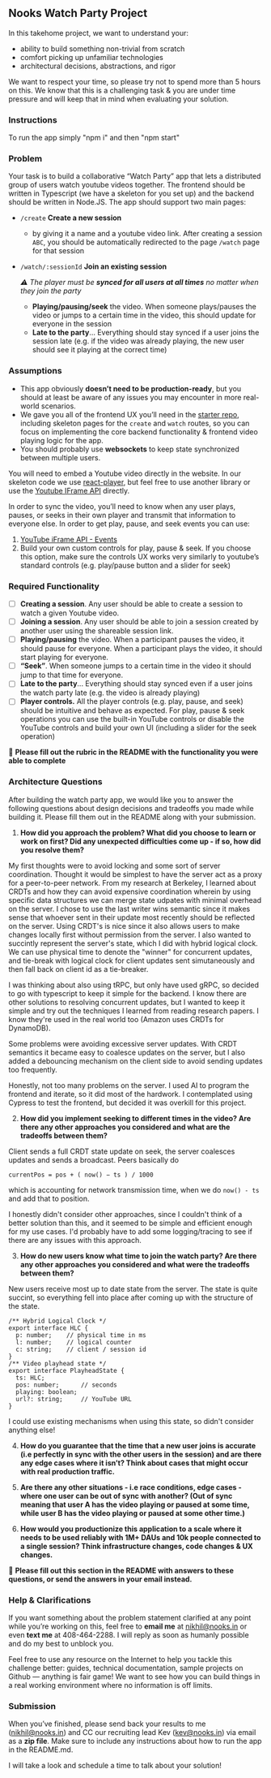## Nooks Watch Party Project

In this takehome project, we want to understand your:
- ability to build something non-trivial from scratch
- comfort picking up unfamiliar technologies
- architectural decisions, abstractions, and rigor

We want to respect your time, so please try not to spend more than 5 hours on this. We know that this is a challenging task & you are under time pressure and will keep that in mind when evaluating your solution.

### Instructions

To run the app simply "npm i" and then "npm start"

### Problem
Your task is to build a collaborative “Watch Party” app that lets a distributed group of users watch youtube videos together. The frontend should be written in Typescript (we have a skeleton for you set up) and the backend should be written in Node.JS. The app should support two main pages:

- `/create` **Create a new session**
    - by giving it a name and a youtube video link. After creating a session `ABC`, you should be automatically redirected to the page `/watch` page for that session
- `/watch/:sessionId` **Join an existing session**
    
    *⚠️ The player must be **synced for all users at all times** no matter when they join the party*
    
    - **Playing/pausing/seek** the video. When someone plays/pauses the video or jumps to a certain time in the video, this should update for everyone in the session
    - **Late to the party**... Everything should stay synced if a user joins the session late (e.g. if the video was already playing, the new user should see it playing at the correct time)
        
### Assumptions

- This app obviously **doesn’t need to be production-ready**, but you should at least be aware of any issues you may encounter in more real-world scenarios.
- We gave you all of the frontend UX you’ll need in the [starter repo](https://github.com/NooksApp/nooks-fullstack-takehome), including skeleton pages for the `create` and `watch` routes, so you can focus on implementing the core backend functionality & frontend video playing logic for the app.
- You should probably use **websockets** to keep state synchronized between multiple users.

You will need to embed a Youtube video directly in the website. In our skeleton code we use [react-player](https://www.npmjs.com/package/react-player), but feel free to use another library or use the [Youtube IFrame API](https://developers.google.com/youtube/iframe_api_reference) directly.

In order to sync the video, you’ll need to know when any user plays, pauses, or seeks in their own player and transmit that information to everyone else. In order to get play, pause, and seek events you can use:
1. [YouTube iFrame API - Events](https://developers.google.com/youtube/iframe_api_reference#Events)
2. Build your own custom controls for play, pause & seek. If you choose  this option, make sure the controls UX works very similarly to youtube’s standard controls (e.g. play/pause button and a slider for seek)

### Required Functionality

- [ ] **Creating a session**. Any user should be able to create a session to watch a given Youtube video.
- [ ] **Joining a session**. Any user should be able to join a session created by another user using the shareable session link.
- [ ] **Playing/pausing** the video. When a participant pauses the video, it should pause for everyone. When a participant plays the video, it should start playing for everyone.
- [ ] **“Seek”**. When someone jumps to a certain time in the video it should jump to that time for everyone.
- [ ] **Late to the party**... Everything should stay synced even if a user joins the watch party late (e.g. the video is already playing)
- [ ] **Player controls.** All the player controls (e.g. play, pause, and seek) should be intuitive and behave as expected. For play, pause & seek operations you can use the built-in YouTube controls or disable the YouTube controls and build your own UI (including a slider for the seek operation)

🚨 **Please fill out the rubric in the README with the functionality you were able to complete**


### Architecture Questions

After building the watch party app, we would like you to answer the following questions about design decisions and tradeoffs you made while building it. Please fill them out in the README along with your submission.

1. **How did you approach the problem? What did you choose to learn or work on first? Did any unexpected difficulties come up - if so, how did you resolve them?**

My first thoughts were to avoid locking and some sort of server coordination. Thought it would be simplest to have the server act as a proxy for a peer-to-peer network. From my research at Berkeley, I learned about CRDTs and how they can avoid expensive coordination wherein by using specific data structures we can merge state udpates with minimal overhead on the server. I chose to use the last writer wins semantic since it makes sense that whoever sent in their update most recently should be reflected on the server. Using CRDT's is nice since it also allows users to make changes locally first without permission from the server. I also wanted to succintly represent the server's state, which I did with hybrid logical clock. We can use physical time to denote the "winner" for concurrent updates, and tie-break with logical clock for client updates sent simutaneously and then fall back on client id as a tie-breaker.

I was thinking about also using tRPC, but only have used gRPC, so decided to go with typescript to keep it simple for the backend. I know there are other solutions to resolving concurrent updates, but I wanted to keep it simple and try out the techniques I learned from reading research papers. I know they're used in the real world too (Amazon uses CRDTs for DynamoDB).

Some problems were avoiding excessive server updates. With CRDT semantics it became easy to coalesce updates on the server, but I also added a debouncing mechanism on the client side to avoid sending updates too frequently.

Honestly, not too many problems on the server. I used AI to program the frontend and iterate, so it did most of the hardwork. I contemplated using Cypress to test the frontend, but decided it was overkill for this project.

2. **How did you implement seeking to different times in the video? Are there any other approaches you considered and what are the tradeoffs between them?**

Client sends a full CRDT state update on seek, the server coalesces updates and sends a broadcast. Peers basically do
```
currentPos = pos + ( now() − ts ) / 1000
```
which is accounting for network transmission time, when we do `now() - ts` and add that to position.

I honestly didn't consider other approaches, since I couldn't think of a better solution than this, and it seemed to be simple and efficient enough for my use cases. I'd probably have to add some logging/tracing to see if there are any issues with this approach.

3. **How do new users know what time to join the watch party? Are there any other approaches you considered and what were the tradeoffs between them?**

New users receive most up to date state from the server. The state is quite succint, so everything fell into place after coming up with the structure of the state. 

```
/** Hybrid Logical Clock */
export interface HLC {
  p: number;    // physical time in ms
  l: number;    // logical counter
  c: string;    // client / session id
}
/** Video playhead state */
export interface PlayheadState {
  ts: HLC;
  pos: number;      // seconds
  playing: boolean;
  url?: string;     // YouTube URL
}
```

I could use existing mechanisms when using this state, so didn't consider anything else!

4. **How do you guarantee that the time that a new user joins is accurate (i.e perfectly in sync with the other users in the session) and are there any edge cases where it isn’t? Think about cases that might occur with real production traffic.**



5. **Are there any other situations - i.e race conditions, edge cases - where one user can be out of sync with another? (Out of sync meaning that user A has the video playing or paused at some time, while user B has the video playing or paused at some other time.)**

6. **How would you productionize this application to a scale where it needs to be used reliably with 1M+ DAUs and 10k people connected to a single session? Think infrastructure changes, code changes & UX changes.**



🚨 **Please fill out this section in the README with answers to these questions, or send the answers in your email instead.**

### Help & Clarifications

If you want something about the problem statement clarified at any point while you’re working on this, feel free to **email me** at nikhil@nooks.in or even **text me** at 408-464-2288. I will reply as soon as humanly possible and do my best to unblock you.

Feel free to use any resource on the Internet to help you tackle this challenge better: guides, technical documentation, sample projects on Github — anything is fair game! We want to see how you can build things in a real working environment where no information is off limits.

### Submission

When you’ve finished, please send back your results to me (nikhil@nooks.in) and CC our recruiting lead Kev (kev@nooks.in) via email as a **zip file**. Make sure to include any instructions about how to run the app in the README.md. 

I will take a look and schedule a time to talk about your solution!

